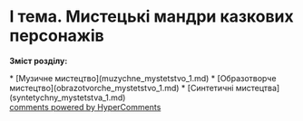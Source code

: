 <div id="hypercomments_widget" class="js-hypercomments-widget invisible"></div>

І тема. Мистецькі мандри казкових персонажів
=============================================

<p><b>Зміст розділу:</b></p>
   * [Музичне  мистецтво](muzуchne_mуstetstvo_1.md)
   * [Образотворче мистецтво](obrazotvorche_mуstetstvo_1.md)
   * [Синтетичні мистецтва](sуntetуchny_mуstetstva_1.md)

<div class="js-hypercomments-container">
<a href="http://hypercomments.com" class="hc-link" title="comments widget">comments powered by HyperComments</a>
</div>